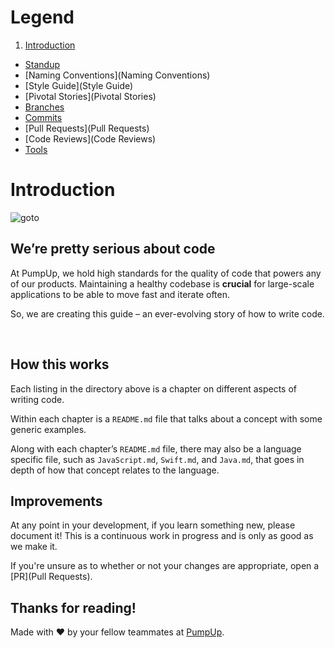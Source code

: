 # Legend

1. [Introduction](#Introduction)
* [Standup](Standup)
* [Naming Conventions](Naming Conventions)
* [Style Guide](Style Guide)
* [Pivotal Stories](Pivotal Stories)
* [Branches](Branches)
* [Commits](Commits)
* [Pull Requests](Pull Requests)
* [Code Reviews](Code Reviews)
* [Tools](Tools)




# Introduction

![goto](http://imgs.xkcd.com/comics/goto.png)

## We’re pretty serious about code

At PumpUp, we hold high standards for the quality of code that powers any of our products. Maintaining a healthy codebase is **crucial** for large-scale applications to be able to move fast and iterate often.

So, we are creating this guide – an ever-evolving story of how to write code.

<br />

## How this works

Each listing in the directory above is a chapter on different aspects of writing code.

Within each chapter is a `README.md` file that talks about a concept with some generic examples.

Along with each chapter’s `README.md` file, there may also be a language specific file, such as `JavaScript.md`, `Swift.md`, and `Java.md`, that goes in depth of how that concept relates to the language.



## Improvements

At any point in your development, if you learn something new, please document it! This is a continuous work in progress and is only as good as we make it.

If you're unsure as to whether or not your changes are appropriate, open a [PR](Pull Requests).



## Thanks for reading!

Made with :heart: by your fellow teammates at [PumpUp](http://pumpup.com).